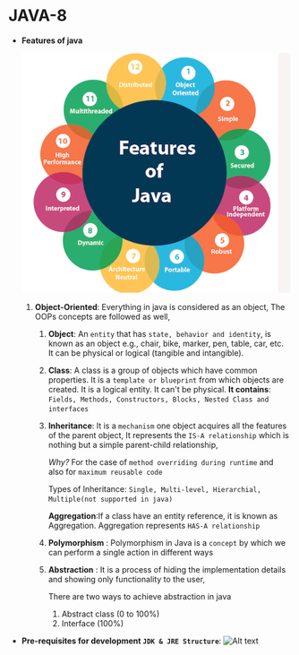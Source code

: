 # JAVA-8

- **Features of java**

    ![alt text](./images/JAVA-Features.PNG)
    
    1. **Object-Oriented**: Everything in java is considered as an object,
       The OOPs concepts are followed as well,
        1. **Object**: An `entity` that has `state, behavior and identity`, is known as an object e.g., chair, bike, marker, pen, table, car, etc. It can be physical or logical (tangible and intangible).
        2. **Class**: A class is a group of objects which have common properties. It is a `template or blueprint` from which objects are created. It is a logical entity. It can't be physical.
        **It contains**: `Fields, Methods, Constructors, Blocks, Nested Class and interfaces`
        3. **Inheritance**: It is a `mechanism` one object acquires all the features of the parent object, It represents the `IS-A relationship` which is nothing but a simple parent-child relationship,
        
           _Why?_ For the case of `method overriding during runtime` and also for `maximum reusable code`
           
           Types of Inheritance: `Single, Multi-level, Hierarchial, Multiple(not supported in java)`
 
           **Aggregation**:If a class have an entity reference, it is known as Aggregation. Aggregation represents `HAS-A relationship`
         
         4. **Polymorphism** : Polymorphism in Java is a `concept` by which we can perform a single action in different ways
         
         5. **Abstraction**  : It is a process of hiding the implementation details and showing only functionality to the user,
            
            There are two ways to achieve abstraction in java
            
            1. Abstract class (0 to 100%)
            2. Interface (100%)
            
            
- **Pre-requisites for development `JDK & JRE Structure`**: ![Alt text](https://miro.medium.com/max/636/1*8oNn6HxcWFmrCsgUt27k0w.jpeg)
           
